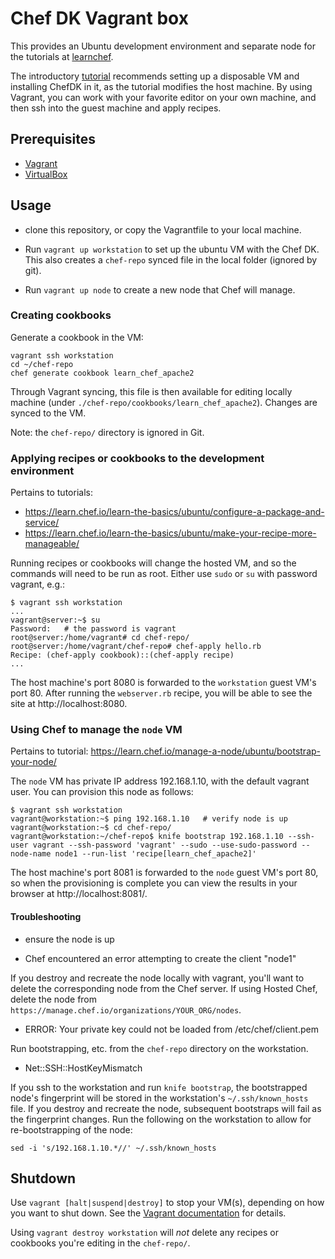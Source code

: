# Chef DK Vagrant box

This provides an Ubuntu development environment and separate node
for the tutorials at [learnchef](https://learn.chef.io).

The introductory [tutorial](https://learn.chef.io/)
recommends setting up a disposable VM and installing ChefDK in it, as
the tutorial modifies the host machine.  By using Vagrant, you can
work with your favorite editor on your own machine, and then ssh into
the guest machine and apply recipes.

## Prerequisites

* [Vagrant](http://vagrantup.com/downloads)
* [VirtualBox](https://www.virtualbox.org/)

## Usage

* clone this repository, or copy the Vagrantfile to your local machine.

* Run `vagrant up workstation` to set up the ubuntu VM with the Chef
  DK.  This also creates a `chef-repo` synced file in the local folder
  (ignored by git).

* Run `vagrant up node` to create a new node that Chef will manage.

### Creating cookbooks

Generate a cookbook in the VM:

    vagrant ssh workstation
    cd ~/chef-repo
    chef generate cookbook learn_chef_apache2

Through Vagrant syncing, this file is then available for editing
locally machine (under `./chef-repo/cookbooks/learn_chef_apache2`).
Changes are synced to the VM.

Note: the `chef-repo/` directory is ignored in Git.

### Applying recipes or cookbooks to the development environment

Pertains to tutorials:

* https://learn.chef.io/learn-the-basics/ubuntu/configure-a-package-and-service/
* https://learn.chef.io/learn-the-basics/ubuntu/make-your-recipe-more-manageable/

Running recipes or cookbooks will change the hosted VM, and so the
commands will need to be run as root.  Either use `sudo` or `su` with
password vagrant, e.g.:

    $ vagrant ssh workstation
    ...
    vagrant@server:~$ su
    Password:   # the password is vagrant
    root@server:/home/vagrant# cd chef-repo/
    root@server:/home/vagrant/chef-repo# chef-apply hello.rb
    Recipe: (chef-apply cookbook)::(chef-apply recipe)
    ...

The host machine's port 8080 is forwarded to the `workstation` guest
VM's port 80.  After running the `webserver.rb` recipe, you will be
able to see the site at http://localhost:8080.

### Using Chef to manage the `node` VM

Pertains to tutorial: https://learn.chef.io/manage-a-node/ubuntu/bootstrap-your-node/

The `node` VM has private IP address 192.168.1.10, with the default
vagrant user.  You can provision this node as follows:

    $ vagrant ssh workstation
    vagrant@workstation:~$ ping 192.168.1.10   # verify node is up
    vagrant@workstation:~$ cd chef-repo/
    vagrant@workstation:~/chef-repo$ knife bootstrap 192.168.1.10 --ssh-user vagrant --ssh-password 'vagrant' --sudo --use-sudo-password --node-name node1 --run-list 'recipe[learn_chef_apache2]'

The host machine's port 8081 is forwarded to the `node` guest VM's
port 80, so when the provisioning is complete you can view the results
in your browser at http://localhost:8081/.

#### Troubleshooting

* ensure the node is up

* Chef encountered an error attempting to create the client "node1"

If you destroy and recreate the node locally with vagrant, you'll want
to delete the corresponding node from the Chef server.  If using
Hosted Chef, delete the node from
`https://manage.chef.io/organizations/YOUR_ORG/nodes`.

* ERROR: Your private key could not be loaded from /etc/chef/client.pem

Run bootstrapping, etc. from the `chef-repo` directory on the workstation.

* Net::SSH::HostKeyMismatch

If you ssh to the workstation and run `knife bootstrap`, the
bootstrapped node's fingerprint will be stored in the workstation's
`~/.ssh/known_hosts` file.  If you destroy and recreate the node,
subsequent bootstraps will fail as the fingerprint changes.  Run the
following on the workstation to allow for re-bootstrapping of the
node:

    sed -i 's/192.168.1.10.*//' ~/.ssh/known_hosts


## Shutdown

Use `vagrant [halt|suspend|destroy]` to stop your VM(s), depending on
how you want to shut down.  See the [Vagrant
documentation](https://docs.vagrantup.com/v2/getting-started/teardown.html)
for details.

Using `vagrant destroy workstation` will *not* delete any recipes or
cookbooks you're editing in the `chef-repo/`.
